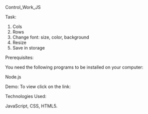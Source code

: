 Control_Work_JS

Task:
1. Cols
2. Rows
3. Change font: size, color, background
4. Resize
5. Save in storage

Prerequisites:

You need the following programs to be installed on your computer:

Node.js

Demo:
To view click on the link: 

Technologies Used:

JavaScript, CSS, HTML5.